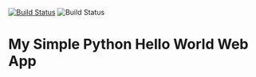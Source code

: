 [![Build Status](https://travis-ci.org/code4innerpeace/travis_flask_helloworld.svg?branch=master)](https://travis-ci.org/code4innerpeace/travis_flask_helloworld)
![Build Status](https://codebuild.us-east-1.amazonaws.com/badges?uuid=eyJlbmNyeXB0ZWREYXRhIjoiaW1LT2pkWDVMSWEzMk5RUnNrdE1vTzBKZWI0ZXBTcU9IZUhPT0pxVzhWYVpRSTZXUVY3V3g0dzljemNSREZhdXJtTGFGdllOVjFPRlpiNXlhQnJxaHEwPSIsIml2UGFyYW1ldGVyU3BlYyI6IndRTTdsc1hDTDcvTXdTU0kiLCJtYXRlcmlhbFNldFNlcmlhbCI6MX0%3D&branch=master)
# My Simple Python Hello World Web App
